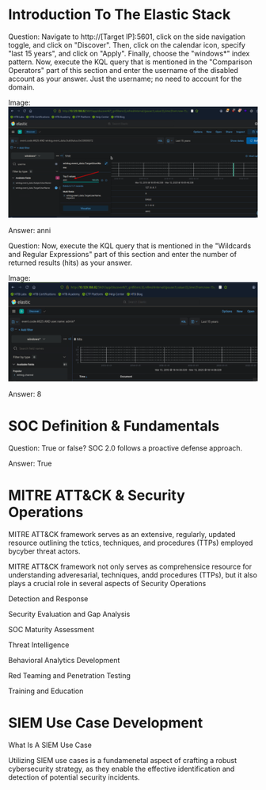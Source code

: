 # Introduction To The Elastic Stack

Question:  Navigate to http://[Target IP]:5601, click on the side navigation toggle, and click on "Discover". Then, click on the calendar icon, specify "last 15 years", and click on "Apply". Finally, choose the "windows*" index pattern. Now, execute the KQL query that is mentioned in the "Comparison Operators" part of this section and enter the username of the disabled account as your answer. Just the username; no need to account for the domain.

Image:
![alt text](image.png)

Answer: anni

Question: Now, execute the KQL query that is mentioned in the "Wildcards and Regular Expressions" part of this section and enter the number of returned results (hits) as your answer.

Image:
![alt text](image-1.png)


Answer: 8

# SOC Definition & Fundamentals

Question: True or false? SOC 2.0 follows a proactive defense approach.

Answer: True

# MITRE ATT&CK & Security Operations

MITRE ATT&CK framework serves as an extensive, regularly, updated resource outlining the tctics, techniques, and procedures (TTPs) employed bycyber threat actors. 

MITRE ATT&CK framework not only serves as comprehensice resource for understanding adveresarial, techniques, andd  procedures (TTPs), but it also plays a crucial role in several aspects of Security Operations

Detection and Response

Security Evaluation and Gap Analysis

SOC Maturity Assessment

Threat Intelligence

Behavioral Analytics Development

Red Teaming and Penetration Testing

Training and Education

# SIEM Use Case Development

What Is A SIEM Use Case

Utilizing SIEM use cases is a fundamenetal aspect of crafting a robust cybersecurity strategy, as they enable the effective identification and detection of potential security incidents. 


